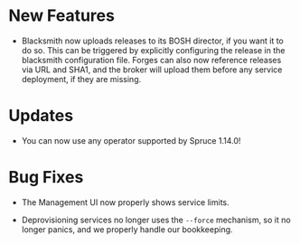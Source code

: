 # New Features

- Blacksmith now uploads releases to its BOSH director, if you
  want it to do so.  This can be triggered by explicitly
  configuring the release in the blacksmith configuration file.
  Forges can also now reference releases via URL and SHA1, and
  the broker will upload them before any service deployment, if
  they are missing.

# Updates

- You can now use any operator supported by Spruce 1.14.0!

# Bug Fixes

- The Management UI now properly shows service limits.

- Deprovisioning services no longer uses the `--force` mechanism,
  so it no longer panics, and we properly handle our bookkeeping.

